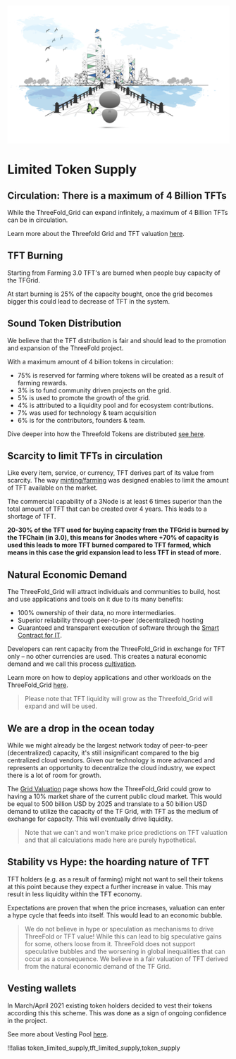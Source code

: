 ![](img/autolayer.png)

# Limited Token Supply

## Circulation: There is a maximum of 4 Billion TFTs

While the ThreeFold_Grid can expand infinitely, a maximum of 4 Billion TFTs can be in circulation. 

Learn more about the Threefold Grid and TFT valuation [here](grid_valuation).

## TFT Burning

Starting from Farming 3.0 TFT's are burned when people buy capacity of the TFGrid.

At start burning is 25% of the capacity bought, once the grid becomes bigger this could lead to decrease of TFT in the system.

## Sound Token Distribution

We believe that the TFT distribution is fair and should lead to the promotion and expansion of the ThreeFold project.

With a maximum amount of 4 billion tokens in circulation:

- 75% is reserved for farming where tokens will be created as a result of farming rewards.
- 3% is to fund community driven projects on the grid.
- 5% is used to promote the growth of the grid.
- 4% is attributed to a liquidity pool and for ecosystem contributions.
- 7% was used for technology & team acquisition
- 6% is for the contributors, founders & team.

Dive deeper into how the Threefold Tokens are distributed [see here](token_overview).

## Scarcity to limit TFTs in circulation

Like every item, service, or currency, TFT derives part of its value from scarcity. The way [minting/farming](farming_logic3) was designed enables to limit the amount of TFT available on the market.

The commercial capability of a 3Node is at least 6 times superior than the total amount of TFT that can be created over 4 years. This leads to a shortage of TFT.

**20-30% of the TFT used for buying capacity from the TFGrid is burned by the TFChain (in 3.0), this means for 3nodes where +70% of capacity is used this leads to more TFT burned compared to TFT farmed, which means in this case the grid expansion lead to less TFT in stead of more.**

## Natural Economic Demand

The ThreeFold_Grid will attract individuals and communities to build, host and use applications and tools on it due to its many benefits:

- 100% ownership of their data, no more intermediaries.
- Superior reliability through peer-to-peer (decentralized) hosting
- Guaranteed and transparent execution of software through the [Smart Contract for IT](tftech:smartcontract_it).

Developers can rent capacity from the ThreeFold_Grid in exchange for TFT only – no other currencies are used. This creates a natural economic demand and we call this process [cultivation](cultivation).

Learn more on how to deploy applications and other workloads on the ThreeFold_Grid [here](https://cloud.threefold.io/).

> Please note that TFT liquidity will grow as the Threefold_Grid will expand and will be used.

## We are a drop in the ocean today

While we might already be the largest network today of peer-to-peer (decentralized) capacity, it's still insignificant compared to the big centralized cloud vendors. Given our technology is more advanced and represents an opportunity to decentralize the cloud industry, we expect there is a lot of room for growth.

The [Grid Valuation](grid_valuation) page shows how the ThreeFold_Grid could grow to having a 10% market share of the current public cloud market. This would be equal to 500 billion USD by 2025 and translate to a 50 billion USD demand to utilize the capacity of the TF Grid, with TFT as the medium of exchange for capacity. This will eventually drive liquidity.

> Note that we can't and won't make price predictions on TFT valuation and that all calculations made here are purely hypothetical.

## Stability vs Hype: the hoarding nature of TFT

TFT holders (e.g. as a result of farming) might not want to sell their tokens at this point because they expect a further increase in value. This may result in less liquidity within the TFT economy.

Expectations are proven that when the price increases, valuation can enter a hype cycle that feeds into itself. This would lead to an economic bubble.

> We do not believe in hype or speculation as mechanisms to drive ThreeFold or TFT value! While this can lead to big speculative gains for some, others loose from it. ThreeFold does not support speculative bubbles and the worsening in global inequalities that can occur as a consequence. We believe in a fair valuation of TFT derived from the natural economic demand of the TF Grid.

## Vesting wallets

In March/April 2021 existing token holders decided to vest their tokens according this this scheme. This was done as a sign of ongoing confidence in the project.

See more about Vesting Pool [here](vesting_overview).

!!!alias token_limited_supply,tft_limited_supply,token_supply
